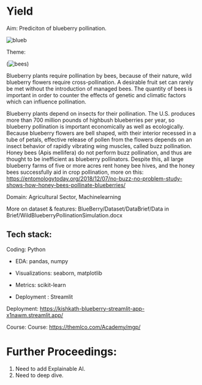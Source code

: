 # Yield

Aim: Prediciton of blueberry pollination.

![blueb](https://user-images.githubusercontent.com/60026221/211329178-5a4dfccb-ebb2-4bcf-b3e1-2d920ae34ac8.jpeg)


Theme: 

(![bees](https://user-images.githubusercontent.com/60026221/211329174-4c3f52aa-5325-4d4b-9f92-817a9f337dff.jpeg))



Blueberry plants require pollination by bees, because of their nature, wild blueberry flowers require cross-pollination. A desirable fruit set can rarely be met without the introduction of managed bees. The quantity of bees is important in order to counter the effects of genetic and climatic factors which can influence pollination.
 
Blueberry plants depend on insects for their pollination. The U.S. produces more than  700 million pounds of highbush blueberries per year, so blueberry pollination is important economically as well as ecologically. Because blueberry flowers are bell shaped, with their interior recessed in a tube of petals, effective release of pollen from the flowers depends on an insect behavior of rapidly vibrating wing muscles, called buzz pollination. Honey bees (Apis mellifera) do not perform buzz pollination, and thus are thought to be inefficient as blueberry pollinators. Despite this, all large blueberry farms of five or more acres rent honey bee hives, and the honey bees successfully aid in crop pollination, more on this: https://entomologytoday.org/2018/12/07/no-buzz-no-problem-study-shows-how-honey-bees-pollinate-blueberries/

Domain: Agricultural Sector, Machinelearning

More on dataset & features: BlueBerry/Dataset/DataBrief/Data in Brief/WildBlueberryPollinationSimulation.docx

Tech stack: 
----------
Coding: Python

* EDA: pandas, numpy

* Visualizations: seaborn, matplotlib

* Metrics: scikit-learn

* Deployment : Streamlit

Deployment: https://kishkath-blueberry-streamlit-app-x1nawm.streamlit.app/ 
 
 Course: Course: https://themlco.com/Academy/mgp/

Further Proceedings:
====================

1. Need to add Explainable AI.
2. Need to deep dive.


